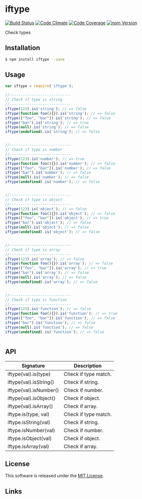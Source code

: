 iftype
==========

<!-- Badge Start -->
<a name="badges"></a>

[![Build Status][bd_travis_shield_url]][bd_travis_url]
[![Code Climate][bd_codeclimate_shield_url]][bd_codeclimate_url]
[![Code Coverage][bd_codeclimate_coverage_shield_url]][bd_codeclimate_url]
[![npm Version][bd_npm_shield_url]][bd_npm_url]

[bd_repo_url]: https://github.com/okunishinishi/node-iftype
[bd_travis_url]: http://travis-ci.org/okunishinishi/node-iftype
[bd_travis_shield_url]: http://img.shields.io/travis/okunishinishi/node-iftype.svg?style=flat
[bd_license_url]: https://github.com/okunishinishi/node-iftype/blob/master/LICENSE
[bd_codeclimate_url]: http://codeclimate.com/github/okunishinishi/node-iftype
[bd_codeclimate_shield_url]: http://img.shields.io/codeclimate/github/okunishinishi/node-iftype.svg?style=flat
[bd_codeclimate_coverage_shield_url]: http://img.shields.io/codeclimate/coverage/github/okunishinishi/node-iftype.svg?style=flat
[bd_gemnasium_url]: https://gemnasium.com/okunishinishi/node-iftype
[bd_gemnasium_shield_url]: https://gemnasium.com/okunishinishi/node-iftype.svg
[bd_npm_url]: http://www.npmjs.org/package/iftype
[bd_npm_shield_url]: http://img.shields.io/npm/v/iftype.svg?style=flat
[bd_bower_badge_url]: https://img.shields.io/bower/v/iftype.svg?style=flat

<!-- Badge End -->


<!-- Description Start -->
<a name="description"></a>

Check types

<!-- Description End -->


<!-- Overview Start -->
<a name="overview"></a>


<!-- Overview End -->


<!-- Sections Start -->
<a name="sections"></a>

<!-- Section from "doc/readme/01.Installation.md.hbs" Start -->

<a name="section-doc-readme-01-installation-md"></a>
Installation
-----

```bash
$ npm install iftype --save
```

<!-- Section from "doc/readme/01.Installation.md.hbs" End -->

<!-- Section from "doc/readme/02.Usage.md.hbs" Start -->

<a name="section-doc-readme-02-usage-md"></a>
Usage
---------

```javascript
var iftype = require('iftype');

//----------------------------
// Check if type is string
//----------------------------
iftype(123).is('string'); // => false
iftype(function foo(){}).is('string'); // => false
iftype(["foo", "bar"]).is('string'); // => false
iftype("bar").is('string'); // => true
iftype(null).is('string'); // => false
iftype(undefined).is('string'); // => false


//----------------------------
// Check if type is number
//----------------------------
iftype(123).is('number'); // => true
iftype(function foo(){}).is('number'); // => false
iftype(["foo", "bar"]).is('number'); // => false
iftype("bar").is('number'); // => false
iftype(null).is('number'); // => false
iftype(undefined).is('number'); // => false


//----------------------------
// Check if type is object
//----------------------------
iftype(123).is('object'); // => false
iftype(function foo(){}).is('object'); // => false
iftype(["foo", "bar"]).is('object'); // => true
iftype("bar").is('object'); // => false
iftype(null).is('object'); // => false
iftype(undefined).is('object'); // => false


//----------------------------
// Check if type is array
//----------------------------
iftype(123).is('array'); // => false
iftype(function foo(){}).is('array'); // => false
iftype(["foo", "bar"]).is('array'); // => true
iftype("bar").is('array'); // => false
iftype(null).is('array'); // => false
iftype(undefined).is('array'); // => false


//----------------------------
// Check if type is function
//----------------------------
iftype(123).is('function'); // => false
iftype(function foo(){}).is('function'); // => true
iftype(["foo", "bar"]).is('function'); // => false
iftype("bar").is('function'); // => false
iftype(null).is('function'); // => false
iftype(undefined).is('function'); // => false



```

<!-- Section from "doc/readme/02.Usage.md.hbs" End -->

<!-- Section from "doc/readme/03.API.md.hbs" Start -->

<a name="section-doc-readme-03-a-p-i-md"></a>
API
----

| Signature | Description |
| --- | --- |
| iftype(val).is(type) | Check if type match. |
| iftype(val).isString() | Check if string. |
| iftype(val).isNumber() | Check if number. |
| iftype(val).isObject() | Check if object. |
| iftype(val).isArray() | Check if array. |
| iftype.is(type, val) | Check if type match. |
| iftype.isString(val) | Check if string. |
| iftype.isNumber(val) | Check if number. |
| iftype.isObject(val) | Check if object. |
| iftype.isArray(val) | Check if array. |
<!-- Section from "doc/readme/03.API.md.hbs" End -->


<!-- Sections Start -->


<!-- LICENSE Start -->
<a name="license"></a>

License
-------
This software is released under the [MIT License](https://github.com/okunishinishi/node-iftype/blob/master/LICENSE).

<!-- LICENSE End -->


<!-- Links Start -->
<a name="links"></a>

Links
------


<!-- Links End -->
